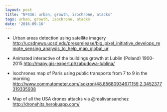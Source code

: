 ```yaml
---
layout: post
title: "Nº436: urban, growth, isochrone, atacks"
tags: urban, growth, isochrone, atacks
date: '2016-09-16'
---
```


* Urban areas detection using satellite imagery
  http://ucsdnews.ucsd.edu/pressrelease/big_pixel_initiative_develops_remote_sensing_analysis_to_help_map_global_ur

* Animated interactive of the buildings growth at Lublin (Poland) 1900-2015
  http://mapy.gis-expert.pl/zabudowa-lublina/

* Isochrones map of Paris using public transports from 7 to 9 in the morning
  http://www.commutometer.com/isokron/48.85680934671159,2.3452377319335938

* Map of all the USA drones attacks via @realivansanchez
  http://dronehits.herokuapp.com/

